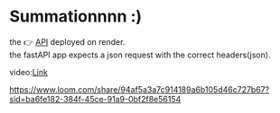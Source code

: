 # Summationnnn :)

the 👉 [API](https://avitsmodel.onrender.com/predict) deployed on render. <br>
 the fastAPI app expects a json request with the correct headers(json).

video:[Link](https://www.loom.com/share/94af5a3a7c914189a6b105d46c727b67?sid=ba6fe182-384f-45ce-91a9-0bf2f8e56154)

https://www.loom.com/share/94af5a3a7c914189a6b105d46c727b67?sid=ba6fe182-384f-45ce-91a9-0bf2f8e56154
